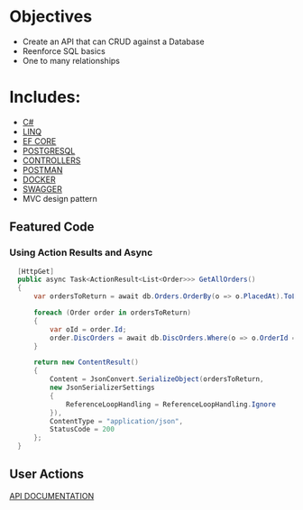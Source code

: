 # Objectives

- Create an API that can CRUD against a Database
- Reenforce SQL basics
- One to many relationships

# Includes: 

- [C#](https://docs.microsoft.com/en-us/dotnet/csharp/)
- [LINQ](https://docs.microsoft.com/en-us/dotnet/csharp/programming-guide/concepts/linq/)
- [EF CORE](https://docs.microsoft.com/en-us/ef/core/)
- [POSTGRESQL](https://www.postgresql.org/)
- [CONTROLLERS](https://docs.microsoft.com/en-us/dotnet/api/system.web.mvc.controller?view=aspnet-mvc-5.2)
- [POSTMAN](https://www.postman.com/)
- [DOCKER](https://www.docker.com/resources/what-container)
- [SWAGGER](https://swagger.io/solutions/api-documentation/)
- MVC design pattern

## Featured Code

### Using Action Results and Async

```C#
  [HttpGet]
  public async Task<ActionResult<List<Order>>> GetAllOrders()
  {
      var ordersToReturn = await db.Orders.OrderBy(o => o.PlacedAt).ToListAsync();

      foreach (Order order in ordersToReturn)
      {
          var oId = order.Id;
          order.DiscOrders = await db.DiscOrders.Where(o => o.OrderId == oId).ToListAsync();
      }

      return new ContentResult()
      {
          Content = JsonConvert.SerializeObject(ordersToReturn,
          new JsonSerializerSettings
          {
              ReferenceLoopHandling = ReferenceLoopHandling.Ignore
          }),
          ContentType = "application/json",
          StatusCode = 200
      };
  }
 ```
 
## User Actions

[API DOCUMENTATION](https://sdg-disc-inventory-api.herokuapp.com/index.html)

